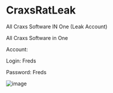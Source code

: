 # CraxsRatLeak
All Craxs Software IN One (Leak Account)


All Craxs Software in One


Account:


Login: Freds

Password: Freds





![image](https://github.com/Birlon/CraxsRatLeak/assets/135302487/e02ebfa6-41a0-46b2-80b5-43225dc7d731)
